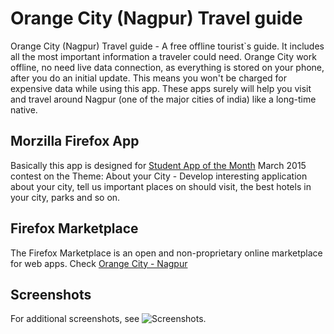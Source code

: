 # Orange City (Nagpur) Travel guide

Orange City (Nagpur) Travel guide - A free offline tourist`s guide. It includes all the most important information a traveler could need. Orange City work offline, no need live data connection, as everything is stored on your phone, after you do an initial update. This means you won't be charged for expensive data while using this app. These apps surely will help you visit and travel around Nagpur (one of the major cities of india) like a long-time native. 

## Morzilla Firefox App

Basically this app is designed for [Student App of the Month](https://wiki.mozilla.org/StudentAmbassadors/Activities/AppoftheMonth/2015) March 2015 contest on the Theme: About your City - Develop interesting application about your city, tell us important places on should visit, the best hotels in your city, parks and so on. 

## Firefox Marketplace

The Firefox Marketplace is an open and non-proprietary online marketplace for web apps. Check [Orange City - Nagpur](https://marketplace.firefox.com/app/nagpur)

## Screenshots

For additional screenshots, see ![Screenshots.](https://marketplace.firefox.com/app/nagpur)